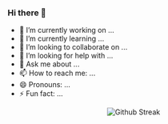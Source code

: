 ### Hi there 👋


- 🔭 I’m currently working on ...
- 🌱 I’m currently learning ...
- 👯 I’m looking to collaborate on ...
- 🤔 I’m looking for help with ...
- 💬 Ask me about ...
- 📫 How to reach me: ...
- 😄 Pronouns: ...
- ⚡ Fun fact: ...

<p align="center"> <img src="https://streak-stats.demolab.com?user=minhphamhk123&theme=vue-dark&date_format=j%20M%5B%20Y%5D)](https://git.io/streak-stats" alt="Github Streak" /> </p>
